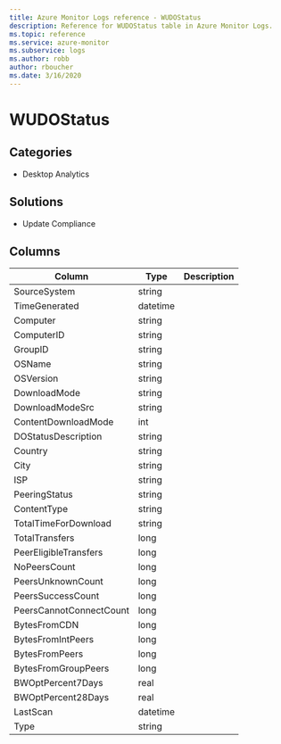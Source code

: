 ```yaml
---
title: Azure Monitor Logs reference - WUDOStatus
description: Reference for WUDOStatus table in Azure Monitor Logs.
ms.topic: reference
ms.service: azure-monitor
ms.subservice: logs
ms.author: robb
author: rboucher
ms.date: 3/16/2020
---
```


# WUDOStatus

 

## Categories

- Desktop Analytics
## Solutions

- Update Compliance




## Columns

|Column|Type|Description|
|---|---|---|
|SourceSystem|string||
|TimeGenerated|datetime||
|Computer|string||
|ComputerID|string||
|GroupID|string||
|OSName|string||
|OSVersion|string||
|DownloadMode|string||
|DownloadModeSrc|string||
|ContentDownloadMode|int||
|DOStatusDescription|string||
|Country|string||
|City|string||
|ISP|string||
|PeeringStatus|string||
|ContentType|string||
|TotalTimeForDownload|string||
|TotalTransfers|long||
|PeerEligibleTransfers|long||
|NoPeersCount|long||
|PeersUnknownCount|long||
|PeersSuccessCount|long||
|PeersCannotConnectCount|long||
|BytesFromCDN|long||
|BytesFromIntPeers|long||
|BytesFromPeers|long||
|BytesFromGroupPeers|long||
|BWOptPercent7Days|real||
|BWOptPercent28Days|real||
|LastScan|datetime||
|Type|string||
